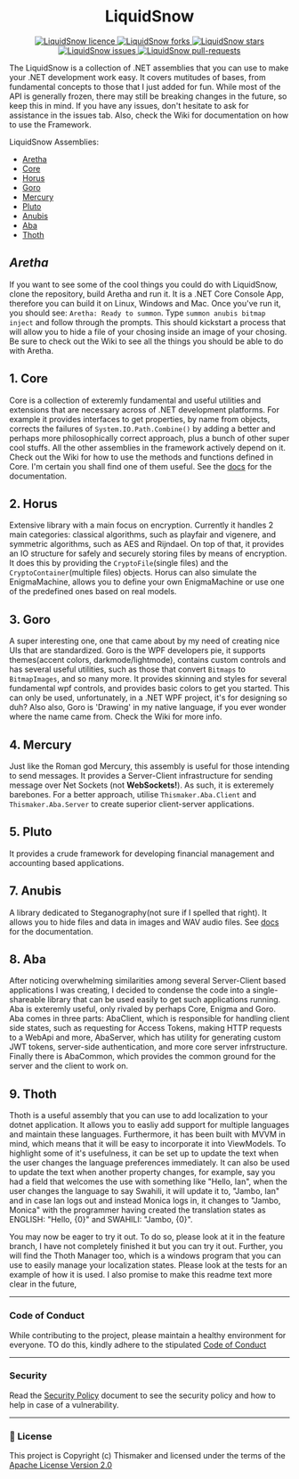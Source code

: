 <h1 align="center">LiquidSnow</h1>


<p align="center">
    <a href="https://github.com/thismaker/LiquidSnow/blob/main/LICENSE" target="blank">
        <img src="https://img.shields.io/github/license/thismaker/LiquidSnow?style=flat-square" alt="LiquidSnow licence" />
    </a>
    <a href="https://github.com/thismaker/LiquidSnow/fork" target="blank">
        <img src="https://img.shields.io/github/forks/thismaker/LiquidSnow?style=flat-square" alt="LiquidSnow forks"/>
    </a>
    <a href="https://github.com/thismaker/LiquidSnow/stargazers" target="blank">
        <img src="https://img.shields.io/github/stars/thismaker/LiquidSnow?style=flat-square" alt="LiquidSnow stars"/>
    </a>
    <a href="https://github.com/thismaker/LiquidSnow/issues" target="blank">
        <img src="https://img.shields.io/github/issues/thismaker/LiquidSnow?style=flat-square" alt="LiquidSnow issues"/>
    </a>
    <a href="https://github.com/thismaker/LiquidSnow/pulls" target="blank">
        <img src="https://img.shields.io/github/issues-pr/thismaker/LiquidSnow?style=flat-square" alt="LiquidSnow pull-requests"/>
    </a>
</p>


The LiquidSnow is a collection of .NET assemblies that you can use to make your .NET development work easy. It covers mutitudes of bases, from fundamental concepts to those that I just added for fun. While most of the API is generally frozen, there may still be breaking changes in the future, so keep this in mind. If you have any issues, don't hesitate to ask for assistance in the issues tab. Also, check the Wiki for documentation on how to use the Framework.

LiquidSnow Assemblies:
 * [Aretha](#aretha)
 * [Core](#core)
 * [Horus](#horus)
 * [Goro](#goro)
 * [Mercury](#mercury)
 * [Pluto](#pluto)
 * [Anubis](#anubis)
 * [Aba](#aba)
 * [Thoth](#thoth)


<a id="aretha"></a>
## ___*Aretha*___
If you want to see some of the cool things you could do with LiquidSnow, clone the repository, build Aretha and run it. It is a .NET Core Console App, therefore you can build it on Linux, Windows and Mac. Once you've run it, you should see: `Aretha: Ready to summon`. Type `summon anubis bitmap inject` and follow through the prompts. This should kickstart a process that will allow you to hide a file of your chosing inside an image of your chosing. Be sure to check out the Wiki to see all the things you should be able to do with Aretha. 

<a id="core"></a>
## 1. Core
Core is a collection of exteremly fundamental and useful utilities and extensions that are necessary across of .NET development platforms. For example it provides interfaces to get properties, by name from objects, corrects the failures of `System.IO.Path.Combine()` by adding a better and perhaps more philosophically correct approach, plus a bunch of other super cool stuffs. All the other assemblies in the framework actively depend on it. Check out the Wiki for how to use the methods and functions defined in Core. I'm certain you shall find one of them useful. See the [docs](https://github.com/thismaker/LiquidSnow/blob/main/docs/Core/Core.md) for the documentation.

<a id="horus"></a>
## 2. Horus
Extensive library with a main focus on encryption. Currently it handles 2 main categories: classical algorithms, such as playfair and vigenere, and symmetric algorithms, such as AES and Rijndael. On top of that, it provides an IO structure for safely and securely storing files by means of encryption. It does this by providing the `CryptoFile`(single files) and the `CryptoContainer`(multiple files) objects. Horus can also simulate the EnigmaMachine, allows you to define your own EnigmaMachine or use one of the predefined ones based on real models.

<a id="goro"></a>
## 3. Goro
A super interesting one, one that came about by my need of creating nice UIs that are standardized. Goro is the WPF developers pie, it supports themes(accent colors, darkmode/lightmode), contains custom controls and has several useful utilities, such as those that convert `Bitmaps` to `BitmapImages`, and so many more. It provides skinning and styles for several fundamental wpf controls, and provides basic colors to get you started. This can only be used, unfortunately, in a .NET WPF project, it's for designing so duh? Also also, Goro is 'Drawing' in my native language, if you ever wonder where the name came from. Check the Wiki for more info.

<a id="mercury"></a>
## 4. Mercury
Just like the Roman god Mercury, this assembly is useful for those intending to send messages. It provides a Server-Client infrastructure for sending message over Net Sockets (not __WebSockets!__). As such, it is exteremely barebones. For a better approach, utilise `Thismaker.Aba.Client` and `Thismaker.Aba.Server` to create superior client-server applications.

<a id="pluto"></a>
## 5. Pluto
It provides a crude framework for developing financial management and accounting based applications.

<a id="anubis"></a>
## 7. Anubis
A library dedicated to Steganography(not sure if I spelled that right). It allows you to hide files and data in images and WAV  audio files. See [docs](https://github.com/thismaker/LiquidSnow/blob/main/docs/Anubis/Anubis.md) for the documentation.

<a id="aba"></a>
## 8. Aba
After noticing overwhelming similarities among several Server-Client based applications I was creating, I decided to condense the code into a single-shareable library that can be used easily to get such applications running. Aba is exteremly useful, only rivaled by perhaps Core, Enigma and Goro. Aba comes in three parts: AbaClient, which is responsible for handling client side states, such as requesting for Access Tokens, making HTTP requests to a WebApi and more, AbaServer, which has utility for generating custom JWT tokens, server-side authentication, and more core server infrstructure. Finally there is AbaCommon, which provides the common ground for the server and the client to work on.

## 9. Thoth
Thoth is a useful assembly that you can use to add localization to your dotnet application. It allows you to easliy add support for multiple languages and maintain these languages. Furthermore, it has been built with MVVM in mind, which means that it will be easy to incorporate it into ViewModels. To highlight some of it's usefulness, it can be set up to update the text when the user changes the language preferences immediately. It can also be used to update the text when another property changes, for example, say you had a field that welcomes the use with something like "Hello, Ian", when the user changes the language to say Swahili, it will update it to, "Jambo, Ian" and in case Ian logs out and instead Monica logs in, it changes to "Jambo, Monica" with the programmer having created the translation states as ENGLISH: "Hello, {0}" and SWAHILI: "Jambo, {0}". 

You may now be eager to try it out. To do so, please look at it in the feature branch, I have not completely finished it but you can try it out. Further, you will find the Thoth Manager too, which is a windows program that you can use to easily manage your localization states. Please look at the tests for an example of how it is used. I also promise to make this readme text more clear in the future,

----

### Code of Conduct

While contributing to the project, please maintain a healthy environment for everyone. TO do this, kindly adhere to the stipulated [Code of Conduct](.github/CODE_OF_CONDUCT.md)


----

### Security
Read the [Security Policy](.github/SECURITY.md) document to see the security policy and how to help in case of a vulnerability.


----

### 📜 License

This project is Copyright (c) Thismaker and licensed under the terms of the [Apache License Version 2.0](http://www.apache.org/licenses/LICENSE-2.0)

